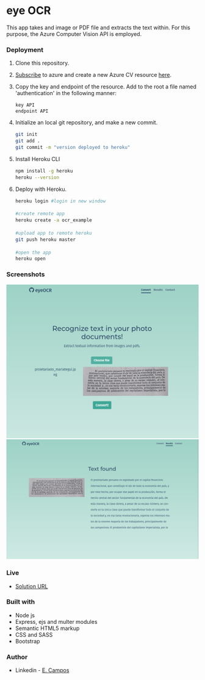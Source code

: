 # eye OCR

This app takes and image or PDF file and extracts the text within. For this purpose, the Azure Computer Vision API is employed.

### Deployment

1. Clone this repository.

2. [Subscribe](https://azure.microsoft.com/en-us/free/cognitive-services/) to azure and  create a new Azure CV resource [here](https://portal.azure.com/#create/Microsoft.CognitiveServicesComputerVision).

3. Copy the key and endpoint of the resource. Add  to the root a file named 'authentication' in the following manner:

   ```
   key API
   endpoint API
   ```

4. Initialize an local git repository, and make a new commit.

   ```bash
   git init
   git add .
   git commit -m "version deployed to heroku"
   ```

5. Install Heroku CLI

   ```bash
   npm install -g heroku
   heroku --version
   ```

6. Deploy with Heroku.

   ```bash
   heroku login #login in new window
   
   #create remote app
   heroku create -a ocr_example
   
   #upload app to remote heroku
   git push heroku master
   
   #open the app
   heroku open
   ```

   

### Screenshots

<img src="./_OCR_.png" style="zoom:80%;" />
<img src="./_OCR2_.png" style="zoom:80%;" />

### Live

- [Solution URL](https://talavera-ocr.herokuapp.com/)


### Built with

- Node js
- Express, ejs and multer modules
- Semantic HTML5 markup
- CSS and SASS
- Bootstrap

### Author

- Linkedin - [E. Campos](https://www.linkedin.com/in/edwin-edmar-campos-alarcon/)

